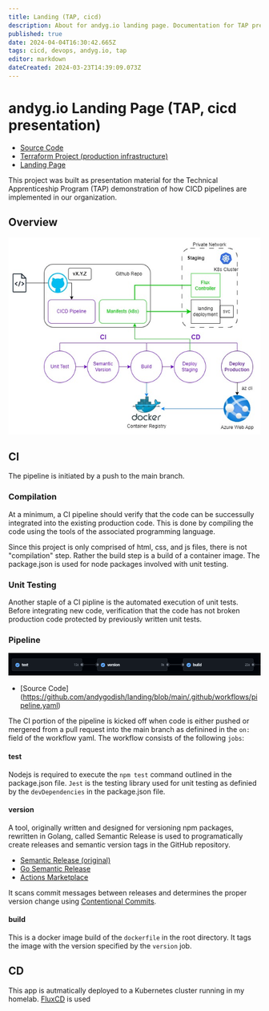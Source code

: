 ```yaml
---
title: Landing (TAP, cicd)
description: About for andyg.io landing page. Documentation for TAP presentation on CICD processes.
published: true
date: 2024-04-04T16:30:42.665Z
tags: cicd, devops, andyg.io, tap
editor: markdown
dateCreated: 2024-03-23T14:39:09.073Z
---
```


# andyg.io Landing Page (TAP, cicd presentation)

- [Source Code](https://github.com/andygodish/landing)
- [Terraform Project (production infrastructure)](https://github.com/andygodish/terraform-agio-landing)
- [Landing Page](https://andyg.io)

This project was built as presentation material for the Technical Apprenticeship Program (TAP) demonstration of how CICD pipelines are implemented in our organization.

## Overview

![landing-cicd.jpg](/images/landing-cicd.jpg)

## CI

The pipeline is initiated by a push to the main branch.

### Compilation

At a minimum, a CI pipeline should verify that the code can be successully integrated into the existing production code. This is done by compiling the code using the tools of the associated programming language. 

Since this project is only comprised of html, css, and js files, there is not "compilation" step. Rather the build step is a build of a container image. The package.json is used for node packages involved with unit testing. 

### Unit Testing

Another staple of a CI pipline is the automated execution of unit tests. Before integrating new code, verification that the code has not broken production code protected by previously written unit tests. 

### Pipeline

![ci-pipeline.png](/images/ci-pipeline.png)

- [Source Code] (https://github.com/andygodish/landing/blob/main/.github/workflows/pipeline.yaml)

The CI portion of the pipeline is kicked off when code is either pushed or mergered from a pull request into the main branch as definined in the `on:` field of the workflow yaml. The workflow consists of the following `jobs`:

#### test

Nodejs is required to execute the `npm test` command outlined in the package.json file. `Jest` is the testing library used for unit testing as definied by the `devDependencies` in the package.json file.

#### version

A tool, originally written and designed for versioning npm packages, rewritten in Golang, called Semantic Release is used to programatically create releases and semantic version tags in the GitHub repository. 

- [Semantic Release (original)](https://semantic-release.gitbook.io/semantic-release)
- [Go Semantic Release](https://github.com/go-semantic-release/action)
- [Actions Marketplace](https://github.com/marketplace/actions/go-semantic-release)

It scans commit messages between releases and determines the proper version change using [Contentional Commits](https://www.conventionalcommits.org/en/v1.0.0/).

#### build

This is a docker image build of the `dockerfile` in the root directory. It tags the image with the version specified by the `version` job. 

## CD

This app is autmatically deployed to a Kubernetes cluster running in my homelab. [FluxCD](https://fluxcd.io/) is used 


